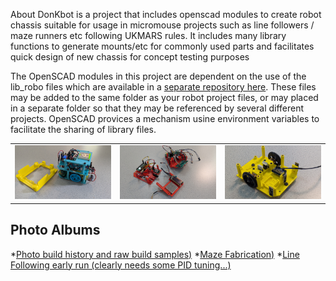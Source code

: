 About
DonKbot is a project that includes openscad modules to create robot chassis suitable for usage in micromouse projects such as line followers / maze runners etc following UKMARS rules. It includes many library functions to generate mounts/etc for commonly used parts and facilitates quick design of new chassis for concept testing purposes

The OpenSCAD modules in this project are dependent on the use of the lib_robo files which are available in a [separate repository here](https://github.com/dnkorte/lib_robo_core). These files may be added to the same folder as your robot project files, or may placed in a separate folder so that they may be referenced by several different projects.  OpenSCAD provices a mechanism usine environment variables to facilitate the sharing of library files.  


<table><tr>
	<td>
		<img width="280" src="https://github.com/dnkorte/donkbot/blob/main/photos/tt_linefollower_and_test_stand.jpg" alt="TT linefollower and test stand">
	</td>
	<td>
		<img width="280" src="https://github.com/dnkorte/donkbot/blob/main/photos/n20_linefollower.jpg" alt="n20 linefollower motor plate">
	</td>
	<td>
		<img width="280" src="https://github.com/dnkorte/donkbot/blob/main/photos/n20_mazebot_tester_with_pololum_ToF.jpg" alt="motor plate for n20 mazebot with Pololu PWM distance sensors (ToF))">
	</td>
</tr></table>

## Photo Albums
*[Photo build history and raw build samples)](https://photos.app.goo.gl/n3T1WMVK3Vmwz7cS7)
*[Maze Fabrication)](https://photos.app.goo.gl/D5PgzwZijvFSpFg68)
*[Line Following early run (clearly needs some PID tuning...)](https://photos.app.goo.gl/kagY9Lthc4os7Lgr5)

